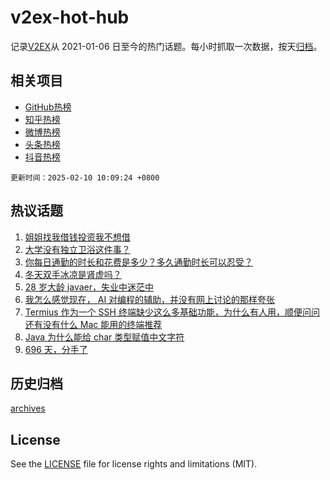 # v2ex-hot-hub

 记录[V2EX](https://www.v2ex.com/)从 2021-01-06 日至今的热门话题。每小时抓取一次数据，按天[归档](archives)。
 
 ## 相关项目

- [GitHub热榜](https://github.com/it985/github-hot-hub)
- [知乎热榜](https://github.com/it985/zhihu-hot-hub)
- [微博热榜](https://github.com/it985/weibo-hot-hub)
- [头条热榜](https://github.com/it985/toutiao-hot-hub)
- [抖音热榜](https://github.com/it985/douyin-hot-hub)


 `更新时间：2025-02-10 10:09:24 +0800`

## 热议话题

1. [姐姐找我借钱投资我不想借](https://www.v2ex.com/t/1110103)
1. [大学没有独立卫浴这件事？](https://www.v2ex.com/t/1110071)
1. [你每日通勤的时长和花费是多少？多久通勤时长可以忍受？](https://www.v2ex.com/t/1110187)
1. [冬天双手冰凉是肾虚吗？](https://www.v2ex.com/t/1110088)
1. [28 岁大龄 javaer，失业中迷茫中](https://www.v2ex.com/t/1110067)
1. [我怎么感觉现在， AI 对编程的辅助，并没有网上讨论的那样夸张](https://www.v2ex.com/t/1110109)
1. [Termius 作为一个 SSH 终端缺少这么多基础功能，为什么有人用，顺便问问还有没有什么 Mac 能用的终端推荐](https://www.v2ex.com/t/1110096)
1. [Java 为什么能给 char 类型赋值中文字符](https://www.v2ex.com/t/1110066)
1. [696 天，分手了](https://www.v2ex.com/t/1110139)

## 历史归档

[archives](archives)

## License

See the [LICENSE](LICENSE) file for license rights and limitations (MIT).

